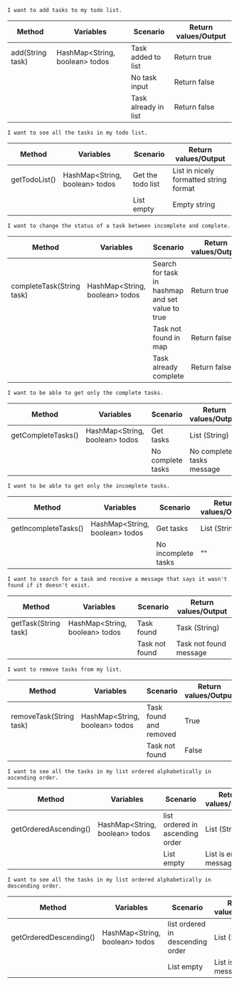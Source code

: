 ```
I want to add tasks to my todo list.
```

| Method           | Variables                      | Scenario             | Return values/Output |
|------------------|--------------------------------|----------------------|----------------------|
| add(String task) | HashMap<String, boolean> todos | Task added to list   | Return true          |
|                  |                                | No task input        | Return false         |
|                  |                                | Task already in list | Return false         |

```
I want to see all the tasks in my todo list.
```
| Method        | Variables                      | Scenario          | Return values/Output                   |
|---------------|--------------------------------|-------------------|----------------------------------------|
| getTodoList() | HashMap<String, boolean> todos | Get the todo list | List in nicely formatted string format |
|               |                                | List empty        | Empty string                           |
```
I want to change the status of a task between incomplete and complete.
```
| Method                    | Variables                      | Scenario                                         | Return values/Output |
|---------------------------|--------------------------------|--------------------------------------------------|----------------------|
| completeTask(String task) | HashMap<String, boolean> todos | Search for task in hashmap and set value to true | Return true          |
|                           |                                | Task not found in map                            | Return false         |
|                           |                                | Task already complete                            | Return false         |
```
I want to be able to get only the complete tasks.
```
| Method             | Variables                      | Scenario          | Return values/Output      |
|--------------------|--------------------------------|-------------------|---------------------------|
| getCompleteTasks() | HashMap<String, boolean> todos | Get tasks         | List (String)             |
|                    |                                | No complete tasks | No complete tasks message |
```
I want to be able to get only the incomplete tasks.
```
| Method               | Variables                      | Scenario            | Return values/Output |
|----------------------|--------------------------------|---------------------|----------------------|
| getIncompleteTasks() | HashMap<String, boolean> todos | Get tasks           | List (String)        |
|                      |                                | No incomplete tasks | ""                   |
```
I want to search for a task and receive a message that says it wasn't found if it doesn't exist.
```
| Method               | Variables                      | Scenario       | Return values/Output   |
|----------------------|--------------------------------|----------------|------------------------|
| getTask(String task) | HashMap<String, boolean> todos | Task found     | Task (String)          |
|                      |                                | Task not found | Task not found message |
```
I want to remove tasks from my list.
```
| Method                  | Variables                      | Scenario               | Return values/Output |
|-------------------------|--------------------------------|------------------------|----------------------|
| removeTask(String task) | HashMap<String, boolean> todos | Task found and removed | True                 |
|                         |                                | Task not found         | False                |
```
I want to see all the tasks in my list ordered alphabetically in ascending order.
```
| Method                | Variables                      | Scenario                        | Return values/Output  |
|-----------------------|--------------------------------|---------------------------------|-----------------------|
| getOrderedAscending() | HashMap<String, boolean> todos | list ordered in ascending order | List (String)         |
|                       |                                | List empty                      | List is empty message |
```
I want to see all the tasks in my list ordered alphabetically in descending order.
```
| Method                 | Variables                      | Scenario                         | Return values/Output  |
|------------------------|--------------------------------|----------------------------------|-----------------------|
| getOrderedDescending() | HashMap<String, boolean> todos | list ordered in descending order | List (String)         |
|                        |                                | List empty                       | List is empty message |